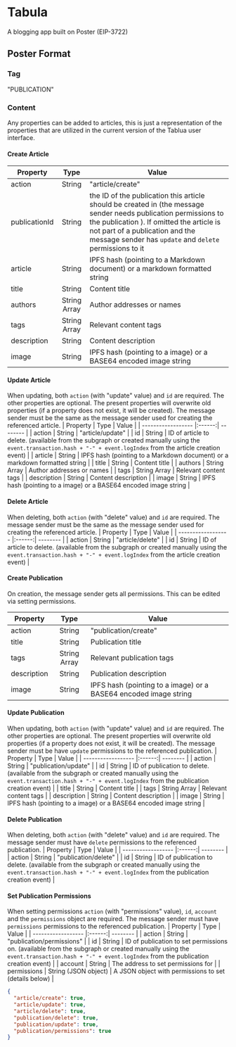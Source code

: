 # Tabula

A blogging app built on Poster (EIP-3722)

## Poster Format

### Tag

"PUBLICATION"

### Content

Any properties can be added to articles, this is just a representation of the properties that are utilized in the current version of the Tablua user interface.

#### Create Article

| Property      |     Type     | Value                                                                                                                                                                                                                                                      |
| ------------- | :----------: | ---------------------------------------------------------------------------------------------------------------------------------------------------------------------------------------------------------------------------------------------------------- |
| action        |    String    | "article/create"                                                                                                                                                                                                                                           |
| publicationId |    String    | the ID of the publication this article should be created in (the message sender needs publication permissions to the publication ). If omitted the article is not part of a publication and the message sender has `update` and `delete` permissions to it |
| article       |    String    | IPFS hash (pointing to a Markdown document) or a markdown formatted string                                                                                                                                                                                 |
| title         |    String    | Content title                                                                                                                                                                                                                                              |
| authors       | String Array | Author addresses or names                                                                                                                                                                                                                                  |
| tags          | String Array | Relevant content tags                                                                                                                                                                                                                                      |
| description   |    String    | Content description                                                                                                                                                                                                                                        |
| image         |    String    | IPFS hash (pointing to a image) or a BASE64 encoded image string                                                                                                                                                                                           |

#### Update Article

When updating, both `action` (with "update" value) and `id` are required. The other properties are optional. The present properties will overwrite old properties (if a property does not exist, it will be created). The message sender must be the same as the message sender used for creating the referenced article.
| Property | Type | Value |
| ------------------ |:------:| -------- |
| action | String | "article/update" |
| id | String | ID of article to delete. (available from the subgraph or created manually using the `event.transaction.hash + "-" + event.logIndex` from the article creation event) |
| article | String | IPFS hash (pointing to a Markdown document) or a markdown formatted string |
| title | String | Content title |
| authors | String Array | Author addresses or names |
| tags | String Array | Relevant content tags |
| description | String | Content description |
| image | String | IPFS hash (pointing to a image) or a BASE64 encoded image string |

#### Delete Article

When deleting, both `action` (with "delete" value) and `id` are required. The message sender must be the same as the message sender used for creating the referenced article.
| Property | Type | Value |
| ------------------ |:------:| -------- |
| action | String | "article/delete" |
| id | String | ID of article to delete. (available from the subgraph or created manually using the `event.transaction.hash + "-" + event.logIndex` from the article creation event) |

#### Create Publication

On creation, the message sender gets all permissions. This can be edited via setting permissions.

| Property    |     Type     | Value                                                            |
| ----------- | :----------: | ---------------------------------------------------------------- |
| action      |    String    | "publication/create"                                             |
| title       |    String    | Publication title                                                |
| tags        | String Array | Relevant publication tags                                        |
| description |    String    | Publication description                                          |
| image       |    String    | IPFS hash (pointing to a image) or a BASE64 encoded image string |

#### Update Publication

When updating, both `action` (with "update" value) and `id` are required. The other properties are optional. The present properties will overwrite old properties (if a property does not exist, it will be created). The message sender must be have `update` permissions to the referenced publication.
| Property | Type | Value |
| ------------------ |:------:| -------- |
| action | String | "publication/update" |
| id | String | ID of publication to delete. (available from the subgraph or created manually using the `event.transaction.hash + "-" + event.logIndex` from the publication creation event) |
| title | String | Content title |
| tags | String Array | Relevant content tags |
| description | String | Content description |
| image | String | IPFS hash (pointing to a image) or a BASE64 encoded image string |

#### Delete Publication

When deleting, both `action` (with "delete" value) and `id` are required. The message sender must have `delete` permissions to the referenced publication.
| Property | Type | Value |
| ------------------ |:------:| -------- |
| action | String | "publication/delete" |
| id | String | ID of publication to delete. (available from the subgraph or created manually using the `event.transaction.hash + "-" + event.logIndex` from the publication creation event) |

#### Set Publication Permissions

When setting permissions `action` (with "permissions" value), `id`, `account` and the `permissions` object are required. The message sender must have `permissions` permissions to the referenced publication.
| Property | Type | Value |
| ------------------ |:------:| -------- |
| action | String | "publication/permissions" |
| id | String | ID of publication to set permissions on. (available from the subgraph or created manually using the `event.transaction.hash + "-" + event.logIndex` from the publication creation event) |
| account | String | The address to set permissions for |
| permissions | String (JSON object) | A JSON object with permissions to set (details below) |

```json
{
  "article/create": true,
  "article/update": true,
  "article/delete": true,
  "publication/delete": true,
  "publication/update": true,
  "publication/permissions": true
}
```
